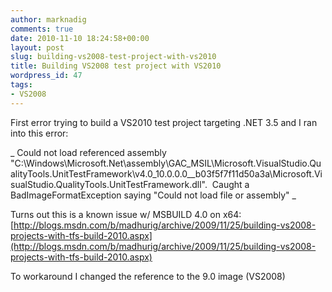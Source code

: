 ```yaml
---
author: marknadig
comments: true
date: 2010-11-10 18:24:58+00:00
layout: post
slug: building-vs2008-test-project-with-vs2010
title: Building VS2008 test project with VS2010
wordpress_id: 47
tags:
- VS2008
---
```


First error trying to build a VS2010 test project targeting .NET 3.5 and I ran into this error:

_ Could not load referenced assembly "C:\Windows\Microsoft.Net\assembly\GAC_MSIL\Microsoft.VisualStudio.QualityTools.UnitTestFramework\v4.0_10.0.0.0__b03f5f7f11d50a3a\Microsoft.VisualStudio.QualityTools.UnitTestFramework.dll".  Caught a BadImageFormatException saying "Could not load file or assembly" _

Turns out this is a known issue w/ MSBUILD 4.0 on x64:
[http://blogs.msdn.com/b/madhurig/archive/2009/11/25/building-vs2008-projects-with-tfs-build-2010.aspx](http://blogs.msdn.com/b/madhurig/archive/2009/11/25/building-vs2008-projects-with-tfs-build-2010.aspx)

To workaround I changed the reference to the 9.0 image (VS2008)
